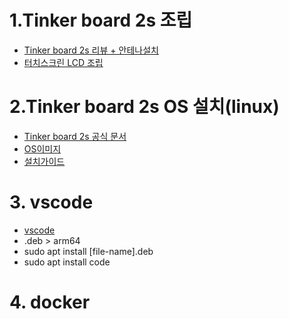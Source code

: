 # 1.Tinker board 2s 조립
- [Tinker board 2s 리뷰 + 안테나설치](https://blog.naver.com/roboholic84/222637885432)
- [터치스크린 LCD 조립](https://cafe.naver.com/mechawiki/5367)

# 2.Tinker board 2s OS 설치(linux)
- [Tinker board 2s 공식 문서]([https://tinker-board.asus.com/download-list.html?product=tinker-board-2s](https://tinker-board.asus.com/documentation/tb2.html#qsg))
- [OS이미지](https://tinker-board.asus.com/download-list.html?product=tinker-board-2s)
- [설치가이드](https://blog.naver.com/roboholic84/222638773259)

# 3. vscode
- [vscode](https://code.visualstudio.com/Download#)
- .deb > arm64
- sudo apt install [file-name].deb
- sudo apt install code

# 4. docker
